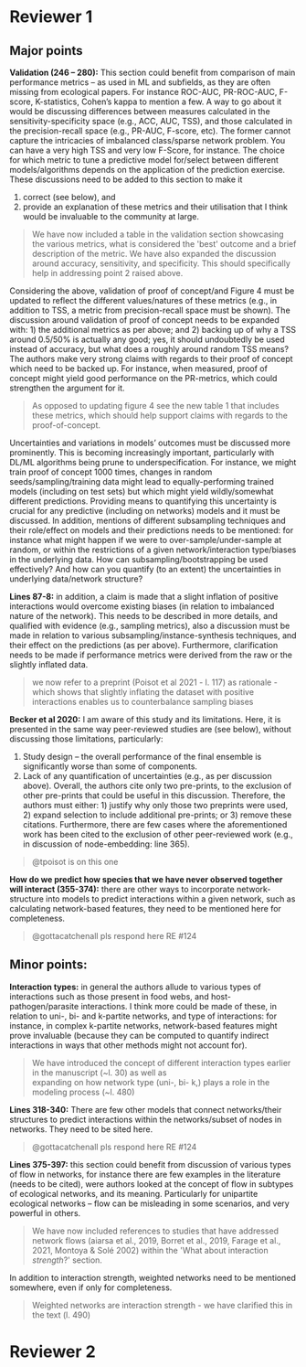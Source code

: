 # Reviewer 1

## Major points

**Validation (246 – 280):**
This section could benefit from comparison of main performance metrics – as used in ML and 
subfields, as they are often missing from ecological papers. For instance ROC-AUC, PR-ROC-AUC, 
F-score, K-statistics, Cohen’s kappa to mention a few. A way to go about it would be discussing 
differences between measures calculated in the sensitivity-specificity space (e.g., ACC, AUC, TSS), 
and those calculated in the precision-recall space (e.g., PR-AUC, F-score, etc). The former 
cannot capture the intricacies of imbalanced class/sparse network problem. You can have a 
very high TSS and very low F-Score, for instance. The choice for which metric to tune a 
predictive model for/select between different models/algorithms depends on the application 
of the prediction exercise. These discussions need to be added to this section to make it 
1) correct (see below), and 
2) provide an explanation of these metrics and their utilisation that I think would be invaluable to the community at large.

> We have now included a table in the validation section showcasing the various metrics, 
> what is considered the 'best' outcome and a brief description of the metric. We have 
> also expanded the discussion around accuracy, sensitivity, and specificity. This should 
> specifically help in addressing point 2 raised above.

Considering the above, validation of proof of concept/and Figure 4 must be updated to 
reflect the different values/natures of these metrics (e.g., in addition to TSS, a metric 
from precision-recall space must be shown). The discussion around validation of proof of 
concept needs to be expanded with: 1) the additional metrics as per above; and 2) backing 
up of why a TSS around 0.5/50% is actually any good; yes, it should undoubtedly be used 
instead of accuracy, but what does a roughly around random TSS means? The authors make 
very strong claims with regards to their proof of concept which need to be backed up. 
For instance, when measured, proof of concept might yield good performance on the 
PR-metrics, which could strengthen the argument for it.

> As opposed to updating figure 4 see the new table 1 that includes these metrics, 
> which should help support claims with regards to the proof-of-concept. 

Uncertainties and variations in models’ outcomes must be discussed more prominently. 
This is becoming increasingly important, particularly with DL/ML algorithms being 
prune to underspecification. For instance, we might train proof of concept 1000 times, 
changes in random seeds/sampling/training data might lead to equally-performing trained 
models (including on test sets) but which might yield wildly/somewhat different 
predictions. Providing means to quantifying this uncertainty is crucial for any 
predictive (including on networks) models and it must be discussed. In addition, 
mentions of different subsampling techniques and their role/effect on models and 
their predictions needs to be mentioned: for instance what might happen if we were 
to over-sample/under-sample at random, or within the restrictions of a given 
network/interaction type/biases in the underlying data. How can subsampling/bootstrapping 
be used effectively? And how can you quantify (to an extent) the uncertainties in 
underlying data/network structure?

**Lines 87-8:** in addition, a claim is made that a slight inflation of positive 
interactions would overcome existing biases (in relation to imbalanced nature of 
the network). This needs to be described in more details, and qualified with evidence 
(e.g., sampling metrics), also a discussion must be made in relation to various 
subsampling/instance-synthesis techniques, and their effect on the predictions 
(as per above). Furthermore, clarification needs to be made if performance metrics 
were derived from the raw or the slightly inflated data.

> we now refer to a preprint (Poisot et al 2021 - l. 117) as rationale - which shows 
> that slightly inflating the dataset with positive interactions enables us to 
> counterbalance sampling biases

**Becker et al 2020:** I am aware of this study and its limitations. Here, it is 
presented in the same way peer-reviewed studies are (see below), without discussing 
those limitations, particularly:
1) Study design – the overall performance of the final ensemble is significantly worse than some 
of components.
2) Lack of any quantification of uncertainties (e.g., as per discussion above).
Overall, the authors cite only two pre-prints, to the exclusion of other pre-prints 
that could be useful in this discussion. Therefore, the authors must either: 1) justify 
why only those two preprints were used, 2) expand selection to include additional pre-prints; 
or 3) remove these citations. Furthermore, there are few cases where the aforementioned work 
has been cited to the exclusion of other peer-reviewed work (e.g., in discussion of 
node-embedding: line 365).

> @tpoisot is on this one

**How do we predict how species that we have never observed together will interact (355-374):** 
there are other ways to incorporate network-structure into models to predict interactions within 
a given network, such as calculating network-based features, they need to be mentioned here for 
completeness.

> @gottacatchenall pls respond here RE #124

## Minor points:

**Interaction types:** in general the authors allude to various types of interactions such 
as those present in food webs, and host-pathogen/parasite interactions. I think more 
could be made of these, in relation to uni-, bi- and k-partite networks, and type of 
interactions: for instance, in complex k-partite networks, network-based features 
might prove invaluable (because they can be computed to quantify indirect interactions 
in ways that other methods might not account for).

> We have introduced the concept 
> of different interaction types earlier in the manuscript (~l. 30) as well as  
> expanding on how network type (uni-, bi- k,) plays a role in the modeling 
> process (~l. 480)

**Lines 318-340:** There are few other models that connect networks/their structures 
to predict interactions within the networks/subset of nodes in networks. They need 
to be sited here.

> @gottacatchenall pls respond here RE #124

**Lines 375-397:** this section could benefit from discussion of various types of 
flow in networks, for instance there are few examples in the literature (needs to 
be cited), were authors looked at the concept of flow in subtypes of ecological 
networks, and its meaning. Particularly for unipartite ecological networks – 
flow can be misleading in some scenarios, and very powerful in others.

> We have now included references to studies that have addressed network 
> flows (aiarsa et al., 2019, Borret et al., 2019, Farage et al., 2021,
> Montoya & Solé 2002) within the 'What about interaction _strength_?' section.

In addition to interaction strength, weighted networks need to be mentioned 
somewhere, even if only for completeness.

> Weighted networks are interaction strength - we have clarified this in the 
> text (l. 490)

# Reviewer 2